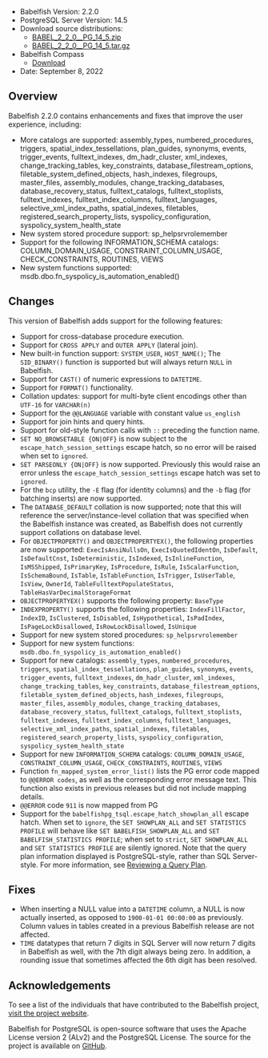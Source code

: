 - Babelfish Version: 2.2.0
- PostgreSQL Server Version: 14.5
- Download source distributions:
  - [BABEL_2_2_0__PG_14_5.zip](https://github.com/babelfish-for-postgresql/babelfish-for-postgresql/releases/download/BABEL_2_2_0__PG_14_5/BABEL_2_2_0__PG_14_5.zip)
  - [BABEL_2_2_0__PG_14_5.tar.gz](https://github.com/babelfish-for-postgresql/babelfish-for-postgresql/releases/download/BABEL_2_2_0__PG_14_5/BABEL_2_2_0__PG_14_5.tar.gz)
- Babelfish Compass
  - [Download](https://github.com/babelfish-for-postgresql/babelfish_compass/releases)
- Date: September 8, 2022

## Overview

Babelfish 2.2.0 contains enhancements and fixes that improve the user experience, including:

- More catalogs are supported: assembly_types, numbered_procedures, triggers, spatial_index_tessellations, plan_guides, synonyms, events, trigger_events, fulltext_indexes, dm_hadr_cluster, xml_indexes, change_tracking_tables, key_constraints, database_filestream_options, filetable_system_defined_objects, hash_indexes, filegroups, master_files, assembly_modules, change_tracking_databases, database_recovery_status, fulltext_catalogs, fulltext_stoplists, fulltext_indexes, fulltext_index_columns, fulltext_languages, selective_xml_index_paths, spatial_indexes, filetables, registered_search_property_lists, syspolicy_configuration, syspolicy_system_health_state
- New system stored procedure support: sp_helpsrvrolemember
- Support for the following INFORMATION_SCHEMA catalogs: COLUMN_DOMAIN_USAGE, CONSTRAINT_COLUMN_USAGE, CHECK_CONSTRAINTS, ROUTINES, VIEWS
- New system functions supported: msdb.dbo.fn_syspolicy_is_automation_enabled()

## Changes

This version of Babelfish adds support for the following features:

- Support for cross-database procedure execution.
- Support for `CROSS APPLY` and `OUTER APPLY` (lateral join).
- New built-in function support: `SYSTEM_USER`, `HOST_NAME()`; The `SID_BINARY()` function is supported but will always return `NULL` in Babelfish.
- Support for `CAST()` of numeric expressions to `DATETIME`.
- Support for `FORMAT()` functionality.
- Collation updates: support for multi-byte client encodings other than `UTF-16` for `VARCHAR(n)`
- Support for the `@@LANGUAGE` variable with constant value `us_english` 
- Support for join hints and query hints.
- Support for old-style function calls with `::` preceding the function name.
- `SET NO_BROWSETABLE {ON|OFF}` is now subject to the `escape_hatch_session_settings` escape hatch, so no error will be raised when set to `ignored`.
- `SET PARSEONLY {ON|OFF}` is now supported. Previously this would raise an error unless the `escape_hatch_session_settings` escape hatch was set to `ignored`.
- For the `bcp` utility, the `-E` flag (for identity columns) and the `-b` flag (for batching inserts) are now supported.
- The `DATABASE_DEFAULT` collation is now supported; note that this will reference the server/instance-level collation that was specified when the Babelfish instance was created, as Babelfish does not currently support collations on database level.
- For `OBJECTPROPERTY()` and `OBJECTPROPERTYEX()`, the following properties are now supported: `ExecIsAnsiNullsOn`, `ExecIsQuotedIdentOn`, `IsDefault`, `IsDefaultCnst`, `IsDeterministic`, `IsIndexed`, `IsInlineFunction`, `IsMSShipped`, `IsPrimaryKey`, `IsProcedure`, `IsRule`, `IsScalarFunction`, `IsSchemaBound`, `IsTable`, `IsTableFunction`, `IsTrigger`, `IsUserTable`, `IsView`, `OwnerId`, `TableFulltextPopulateStatus`, `TableHasVarDecimalStorageFormat`
- `OBJECTPROPERTYEX()` supports the following property: `BaseType`
- `INDEXPROPERTY()` supports the following properties: `IndexFillFactor`, `IndexID`, `IsClustered`, `IsDisabled`, `IsHypothetical`, `IsPadIndex`, `IsPageLockDisallowed`, `IsRowLockDisallowed`, `IsUnique`
- Support for new system stored procedures: `sp_helpsrvrolemember`
- Support for new system functions: `msdb.dbo.fn_syspolicy_is_automation_enabled()`
- Support for new catalogs: `assembly_types`, `numbered_procedures`, `triggers`, `spatial_index_tessellations`, `plan_guides`, `synonyms`, `events`, `trigger_events`, `fulltext_indexes`, `dm_hadr_cluster`, `xml_indexes`, `change_tracking_tables`, `key_constraints`, `database_filestream_options`, `filetable_system_defined_objects`, `hash_indexes`, `filegroups`, `master_files`, `assembly_modules`, `change_tracking_databases`, `database_recovery_status`, `fulltext_catalogs`, `fulltext_stoplists`, `fulltext_indexes`, `fulltext_index_columns`, `fulltext_languages`, `selective_xml_index_paths`, `spatial_indexes`, `filetables`, `registered_search_property_lists`, `syspolicy_configuration`, `syspolicy_system_health_state`
- Support for new `INFORMATION_SCHEMA` catalogs: `COLUMN_DOMAIN_USAGE`, `CONSTRAINT_COLUMN_USAGE`, `CHECK_CONSTRAINTS`, `ROUTINES`, `VIEWS`
- Function `fn_mapped_system_error_list()` lists the PG error code mapped to `@@ERROR codes`, as well as the corresponding error message text. This function also exists in previous releases but did not include mapping details.
- `@@ERROR` code `911` is now mapped from PG
- Support for the `babelfishpg_tsql.escape_hatch_showplan_all` escape hatch. When set to `ignore`, the `SET SHOWPLAN_ALL` and `SET STATISTICS PROFILE` will behave like `SET BABELFISH_SHOWPLAN_ALL` and `SET BABELFISH_STATISTICS PROFILE`; when set to `strict`, `SET SHOWPLAN_ALL` and `SET STATISTICS PROFILE` are silently ignored. Note that the query plan information displayed is PostgreSQL-style, rather than SQL Server-style. For more information, see [Reviewing a Query Plan](https://babelfishpg.org/docs/usage/query_planning/).
 
## Fixes

- When inserting a NULL value into a `DATETIME` column, a NULL is now actually inserted, as opposed to `1900-01-01 00:00:00` as previously. Column values in tables created in a previous Babelfish release are not affected.
- `TIME` datatypes that return 7 digits in SQL Server will now return 7 digits in Babelfish as well, with the 7th digit always being zero. In addition, a rounding issue that sometimes affected the 6th digit has been resolved.

## Acknowledgements

To see a list of the individuals that have contributed to the Babelfish project, [visit the project website](https://babelfishpg.org/contributors/).

Babelfish for PostgreSQL is open-source software that uses the Apache License version 2 (ALv2) and the PostgreSQL License. The source for the project is available on [GitHub](https://github.com/babelfish-for-postgresql). 

